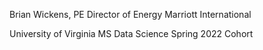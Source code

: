 Brian Wickens, PE
Director of Energy
Marriott International

University of Virginia MS Data Science Spring 2022 Cohort

<!---
brian-wickens/brian-wickens is a ✨ special ✨ repository because its `README.md` (this file) appears on your GitHub profile.
You can click the Preview link to take a look at your changes.
--->
